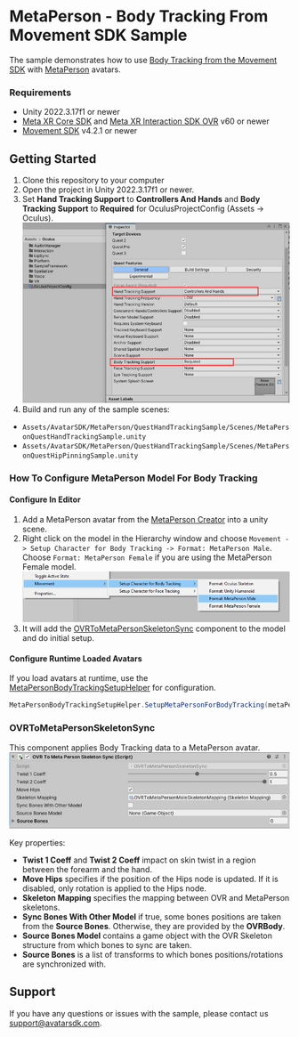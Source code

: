 # MetaPerson - Body Tracking From Movement SDK Sample
The sample demonstrates how to use [Body Tracking from the Movement SDK](https://developer.oculus.com/documentation/unity/move-body-tracking/) with [MetaPerson](https://metaperson.avatarsdk.com/) avatars.

### Requirements
- Unity 2022.3.17f1 or newer
- [Meta XR Core SDK](https://assetstore.unity.com/packages/tools/integration/meta-xr-core-sdk-269169) and [Meta XR Interaction SDK OVR](https://assetstore.unity.com/packages/tools/integration/meta-xr-interaction-sdk-ovr-integration-265014) v60 or newer
- [Movement SDK](https://github.com/oculus-samples/Unity-Movement) v4.2.1 or newer

## Getting Started
1. Clone this repository to your computer
2. Open the project in Unity 2022.3.17f1 or newer.
3. Set **Hand Tracking Support** to **Controllers And Hands** and **Body Tracking Support** to **Required** for OculusProjectConfig (Assets -> Oculus).
![Project Config](./Documentation/Images/enable_body_tracking.JPG "Project Config")
4. Build and run any of the sample scenes: 
- `Assets/AvatarSDK/MetaPerson/QuestHandTrackingSample/Scenes/MetaPersonQuestHandTrackingSample.unity`
- `Assets/AvatarSDK/MetaPerson/QuestHandTrackingSample/Scenes/MetaPersonQuestHipPinningSample.unity`

### How To Configure MetaPerson Model For Body Tracking
#### Configure In Editor
1. Add a MetaPerson avatar from the [MetaPerson Creator](https://metaperson.avatarsdk.com/) into a unity scene.
2. Right click on the model in the Hierarchy window and choose `Movement -> Setup Character for Body Tracking -> Format: MetaPerson Male`. Choose `Format: MetaPerson Female` if you are using the MetaPerson Female model.
![Configure MetaPerson Model](./Documentation/Images/setup_model_for_body_tracking.jpg "Configure MetaPerson Model")
3. It will add the [OVRToMetaPersonSkeletonSync](./Assets/AvatarSDK/MetaPerson/QuestHandTrackingSample/Scripts/OVRToMetaPersonSkeletonSync.cs) component to the model and do initial setup.
#### Configure Runtime Loaded Avatars 
If you load avatars at runtime, use the [MetaPersonBodyTrackingSetupHelper](./Assets/AvatarSDK/MetaPerson/QuestHandTrackingSample/Scripts/MetaPersonBodyTrackingSetupHelper.cs) for configuration.
```c#
MetaPersonBodyTrackingSetupHelper.SetupMetaPersonForBodyTracking(metaPersonMaleAvatar, MetaPersonSkeletonType.Male);
```

### OVRToMetaPersonSkeletonSync
This component applies Body Tracking data to a MetaPerson avatar. 
![OVRToMetaPersonSkeletonSync](./Documentation/Images/OVRToMetaPersonSkeletonSync.JPG "OVRToMetaPersonSkeletonSync")

Key properties:
- **Twist 1 Coeff** and **Twist 2 Coeff** impact on skin twist in a region between the forearm and the hand.
- **Move Hips** specifies if the position of the Hips node is updated. If it is disabled, only rotation is applied to the Hips node.
- **Skeleton Mapping** specifies the mapping between OVR and MetaPerson skeletons.
- **Sync Bones With Other Model** if true, some bones positions are taken from the **Source Bones**. Otherwise, they are provided by the **OVRBody**.
- **Source Bones Model** contains a game object with the OVR Skeleton structure from which bones to sync are taken.
- **Source Bones** is a list of transforms to which bones positions/rotations are synchronized with.

## Support
If you have any questions or issues with the sample, please contact us <support@avatarsdk.com>.
